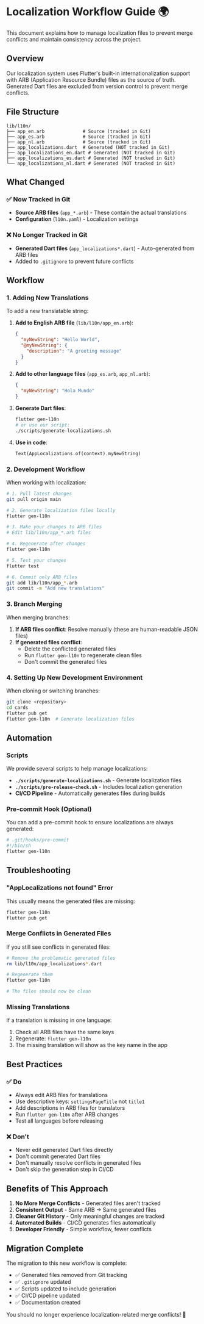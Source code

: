 # Localization Workflow Guide 🌍

This document explains how to manage localization files to prevent merge conflicts and maintain consistency across the project.

## Overview

Our localization system uses Flutter's built-in internationalization support with ARB (Application Resource Bundle) files as the source of truth. Generated Dart files are excluded from version control to prevent merge conflicts.

## File Structure

```
lib/l10n/
├── app_en.arb              # Source (tracked in Git)
├── app_es.arb              # Source (tracked in Git)
├── app_nl.arb              # Source (tracked in Git)
├── app_localizations.dart  # Generated (NOT tracked in Git)
├── app_localizations_en.dart # Generated (NOT tracked in Git)
├── app_localizations_es.dart # Generated (NOT tracked in Git)
└── app_localizations_nl.dart # Generated (NOT tracked in Git)
```

## What Changed

### ✅ Now Tracked in Git

- **Source ARB files** (`app_*.arb`) - These contain the actual translations
- **Configuration** (`l10n.yaml`) - Localization settings

### ❌ No Longer Tracked in Git

- **Generated Dart files** (`app_localizations*.dart`) - Auto-generated from ARB files
- Added to `.gitignore` to prevent future conflicts

## Workflow

### 1. Adding New Translations

To add a new translatable string:

1. **Add to English ARB file** (`lib/l10n/app_en.arb`):

   ```json
   {
     "myNewString": "Hello World",
     "@myNewString": {
       "description": "A greeting message"
     }
   }
   ```

2. **Add to other language files** (`app_es.arb`, `app_nl.arb`):

   ```json
   {
     "myNewString": "Hola Mundo"
   }
   ```

3. **Generate Dart files**:

   ```bash
   flutter gen-l10n
   # or use our script:
   ./scripts/generate-localizations.sh
   ```

4. **Use in code**:
   ```dart
   Text(AppLocalizations.of(context).myNewString)
   ```

### 2. Development Workflow

When working with localization:

```bash
# 1. Pull latest changes
git pull origin main

# 2. Generate localization files locally
flutter gen-l10n

# 3. Make your changes to ARB files
# Edit lib/l10n/app_*.arb files

# 4. Regenerate after changes
flutter gen-l10n

# 5. Test your changes
flutter test

# 6. Commit only ARB files
git add lib/l10n/app_*.arb
git commit -m "Add new translations"
```

### 3. Branch Merging

When merging branches:

1. **If ARB files conflict**: Resolve manually (these are human-readable JSON files)
2. **If generated files conflict**:
   - Delete the conflicted generated files
   - Run `flutter gen-l10n` to regenerate clean files
   - Don't commit the generated files

### 4. Setting Up New Development Environment

When cloning or switching branches:

```bash
git clone <repository>
cd cards
flutter pub get
flutter gen-l10n  # Generate localization files
```

## Automation

### Scripts

We provide several scripts to help manage localizations:

- **`./scripts/generate-localizations.sh`** - Generate localization files
- **`./scripts/pre-release-check.sh`** - Includes localization generation
- **CI/CD Pipeline** - Automatically generates files during builds

### Pre-commit Hook (Optional)

You can add a pre-commit hook to ensure localizations are always generated:

```bash
# .git/hooks/pre-commit
#!/bin/sh
flutter gen-l10n
```

## Troubleshooting

### "AppLocalizations not found" Error

This usually means the generated files are missing:

```bash
flutter gen-l10n
flutter pub get
```

### Merge Conflicts in Generated Files

If you still see conflicts in generated files:

```bash
# Remove the problematic generated files
rm lib/l10n/app_localizations*.dart

# Regenerate them
flutter gen-l10n

# The files should now be clean
```

### Missing Translations

If a translation is missing in one language:

1. Check all ARB files have the same keys
2. Regenerate: `flutter gen-l10n`
3. The missing translation will show as the key name in the app

## Best Practices

### ✅ Do

- Always edit ARB files for translations
- Use descriptive keys: `settingsPageTitle` not `title1`
- Add descriptions in ARB files for translators
- Run `flutter gen-l10n` after ARB changes
- Test all languages before releasing

### ❌ Don't

- Never edit generated Dart files directly
- Don't commit generated Dart files
- Don't manually resolve conflicts in generated files
- Don't skip the generation step in CI/CD

## Benefits of This Approach

1. **No More Merge Conflicts** - Generated files aren't tracked
2. **Consistent Output** - Same ARB → Same generated files
3. **Cleaner Git History** - Only meaningful changes are tracked
4. **Automated Builds** - CI/CD generates files automatically
5. **Developer Friendly** - Simple workflow, fewer conflicts

## Migration Complete

The migration to this new workflow is complete:

- ✅ Generated files removed from Git tracking
- ✅ `.gitignore` updated
- ✅ Scripts updated to include generation
- ✅ CI/CD pipeline updated
- ✅ Documentation created

You should no longer experience localization-related merge conflicts! 🎉
